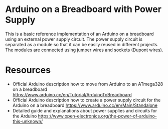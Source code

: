 # Arduino on a Breadboard with Power Supply

This is a basic reference implementation of an Arduino on a breadboard using an external power supply circuit. The power supply circuit is separated as a module so that it can be easily reused in different projects. The modules are connected using jumper wires and sockets (Dupont wires).

# Resources

- Official Arduino description how to move from Arduino to an ATmega328 on a breadboard
  https://www.arduino.cc/en/Tutorial/ArduinoToBreadboard
- Official Arduino description how to create a power supply circuit for the Arduino on a breadboard
  https://www.arduino.cc/en/Main/Standalone
- Detailed guide and explanations about power supplies and circuits for the Arduino
  https://www.open-electronics.org/the-power-of-arduino-this-unknown/
